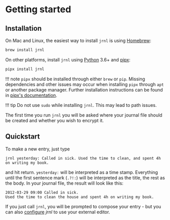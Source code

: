 <!--
Copyright © 2012-2022 jrnl contributors
License: https://www.gnu.org/licenses/gpl-3.0.html
-->

# Getting started

## Installation

On Mac and Linux, the easiest way to install `jrnl` is using
[Homebrew](http://brew.sh/):

``` sh
brew install jrnl
```

On other platforms, install `jrnl` using [Python](https://www.python.org/) 3.6+ and [pipx](https://pipxproject.github.io/pipx/):

``` sh
pipx install jrnl
```

!!! note
     `pipx` should be installed through either `brew` or `pip`. Missing dependencies and other issues
     may occur when installing `pipx` through `apt` or another package manager. Further installation
     instructions can be found in [pipx's documentation](https://pipxproject.github.io/pipx/installation/).
     
!!! tip
     Do not use `sudo` while installing `jrnl`. This may lead to path issues.

The first time you run `jrnl` you will be asked where your journal file
should be created and whether you wish to encrypt it.

## Quickstart

To make a new entry, just type

``` text
jrnl yesterday: Called in sick. Used the time to clean, and spent 4h on writing my book.
```

and hit return. `yesterday:` will be interpreted as a time stamp.
Everything until the first sentence mark (`.?!:`) will be interpreted as
the title, the rest as the body. In your journal file, the result will
look like this:

``` output
2012-03-29 09:00 Called in sick.
Used the time to clean the house and spent 4h on writing my book.
```

If you just call `jrnl`, you will be prompted to compose your entry -
but you can also [configure](advanced.md) *jrnl* to use your external editor.
